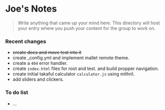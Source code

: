# Joe's Notes
> Write anything that came up your mind here.
> This directory will host your entry where you push your content for the group to work on.

### Recent changes
- ~~create docs and move test into it~~
- create _config.yml and implement mallet remote theme.
- create a `404` error handler.
- create `index.html` files for root and test. and build propper navigation.
- create initial takaful calculator `calculator.js` using mithril.
- add sliders and clickers.

### To do list
- ...
